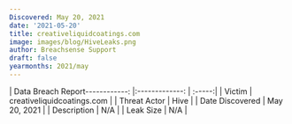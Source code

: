 ```yaml
---
Discovered: May 20, 2021
date: '2021-05-20'
title: creativeliquidcoatings.com
image: images/blog/HiveLeaks.png
author: Breachsense Support
draft: false
yearmonths: 2021/may
---
```


| Data Breach Report------------:   |:-------------:    | :-----:|
| Victim    | creativeliquidcoatings.com      | 
| Threat Actor    | Hive      | 
| Date Discovered    | May 20, 2021      | 
| Description    | N/A      | 
| Leak Size    | N/A      | 

